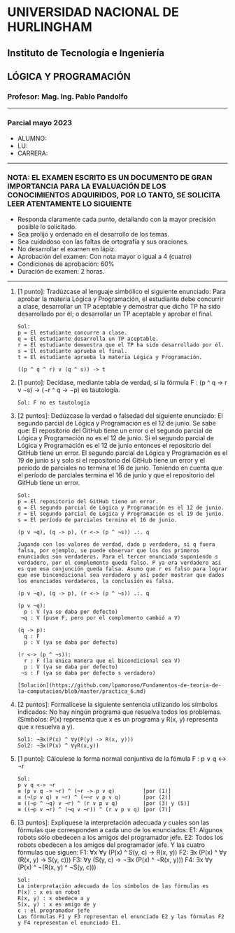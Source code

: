 # UNIVERSIDAD NACIONAL DE HURLINGHAM

## Instituto de Tecnología e Ingeniería

## LÓGICA Y PROGRAMACIÓN

### Profesor: Mag. Ing. Pablo Pandolfo

---

### Parcial mayo 2023

* ALUMNO:  
* LU:
* CARRERA:

---

### NOTA: EL EXAMEN ESCRITO ES UN DOCUMENTO DE GRAN IMPORTANCIA PARA LA EVALUACIÓN DE LOS CONOCIMIENTOS ADQUIRIDOS, POR LO TANTO, SE SOLICITA LEER ATENTAMENTE LO SIGUIENTE

* Responda claramente cada punto, detallando con la mayor precisión posible lo solicitado.
* Sea prolijo y ordenado en el desarrollo de los temas.
* Sea cuidadoso con las faltas de ortografía y sus oraciones.
* No desarrollar el examen en lápiz.
* Aprobación del examen: Con nota mayor o igual a 4 (cuatro)
* Condiciones de aprobación: 60%
* Duración de examen: 2 horas.

---

1. [1 punto]: Tradúzcase al lenguaje simbólico el siguiente enunciado: Para aprobar la materia Lógica y Programación, el estudiante debe concurrir a clase, desarrollar un TP aceptable y demostrar que dicho TP ha sido desarrollado por él; o desarrollar un TP aceptable y aprobar el final.

    ```plain
    Sol:
    p = El estudiante concurre a clase.
    q = El estudiante desarrolla un TP aceptable.
    r = El estudiante demuestra que el TP ha sido desarrollado por él.
    s = El estudiante aprueba el final.
    t = El estudiante aprueba la materia Lógica y Programación.

    ((p ^ q ^ r) v (q ^ s)) -> t
    ```

1. [1 punto]: Decídase, mediante tabla de verdad, si la fórmula F : (p ^ q -> r v ¬s) -> (¬r ^ q -> ¬p) es tautología.

    ```plain
    Sol: F no es tautología 
    ```

1. [2 puntos]: Dedúzcase la verdad o falsedad del siguiente enunciado: El segundo parcial de Lógica y Programación es el 12 de junio. Se sabe que: El repositorio del GitHub tiene un error o el segundo parcial de Lógica y Programación no es el 12 de junio. Si el segundo parcial de Lógica y Programación es el 12 de junio entonces el repositorio del GitHub tiene un error. El segundo parcial de Lógica y Programación es el 19 de junio si y solo si el repositorio del GitHub tiene un error y el período de parciales no termina el 16 de junio. Teniendo en cuenta que el período de parciales termina el 16 de junio y que el repositorio del GitHub tiene un error.

    ```plain
    Sol:
    p = El repositorio del GitHub tiene un error.
    q = El segundo parcial de Lógica y Programación es el 12 de junio.
    r = El segundo parcial de Lógica y Programación es el 19 de junio.
    s = El período de parciales termina el 16 de junio.

    (p v ¬q), (q -> p), (r <-> (p ^ ¬s)) .:. q

    Jugando con los valores de verdad, dado p verdadero, si q fuera falsa, por ejemplo, se puede observar que los dos primeros enunciados son verdaderos. Para el tercer enunciado suponiendo s verdadero, por el complemento queda falso. P ya era verdadero así es que esa conjunción queda falsa. Asumo que r es falso para lograr que ese bincondicional sea verdadero y así poder mostrar que dados los enunciados verdaderos, la conclusión es falsa.

    (p v ¬q), (q -> p), (r <-> (p ^ ¬s)) .:. q

    (p v ¬q):
      p : V (ya se daba por defecto)
     ¬q : V (puse F, pero por el complemento cambió a V)

    (q -> p):
      q : F
      p : V (ya se daba por defecto)

    (r <-> (p ^ ¬s)):
      r : F (la única manera que el bicondicional sea V)
      p : V (ya se daba por defecto)
     ¬s : F (ya se daba por defecto s verdadero)

    [Solución](https://github.com/lpamoroso/Fundamentos-de-teoria-de-la-computacion/blob/master/practica_6.md)

    ```

1. [2 puntos]: Formalícese la siguiente sentencia utilizando los símbolos indicados: No hay ningún programa que resuelva todos los problemas.
(Símbolos: P(x) representa que x es un programa y R(x, y) representa que x resuelva a y).

    ```plain
    Sol1: ¬∃x(P(x) ^ ∀y(P(y) -> R(x, y)))
    Sol2: ¬∃x(P(x) ^ ∀yR(x,y))
    ```

1. [1 punto]: Cálculese la forma normal conjuntiva de la fómula F : p ∨ q <-> ¬r

    ```plain
    Sol:
    p ∨ q <-> ¬r
    ≡ (p ∨ q -> ¬r) ^ (¬r -> p ∨ q)         [por (1)]
    ≡ (¬(p ∨ q) ∨ ¬r) ^ (¬¬r ∨ p ∨ q)       [por (2)]
    ≡ ((¬p ^ ¬q) ∨ ¬r) ^ (r ∨ p ∨ q)        [por (3) y (5)]
    ≡ ((¬p ∨ ¬r) ^ (¬q ∨ ¬r)) ^ (r ∨ p ∨ q) [por (7)]
    ```

1. [3 puntos]: Explíquese la interpretación adecuada y cuales son las fórmulas que corresponden a cada uno de los enunciados: E1: Algunos robots sólo obedecen a los amigos del programador jefe. E2: Todos los robots obedecen a los amigos del programador jefe. Y las cuatro fórmulas que siguen:
    F1: ∀x ∀y (P(x) ^ S(y, c) -> R(x, y))
    F2: ∃x (P(x) ^ ∀y (R(x, y) -> S(y, c)))
    F3: ∀y (S(y, c) -> ¬∃x (P(x) ^ ¬R(x, y)))
    F4: ∃x ∀y (P(x) ^ ¬(R(x, y) ^ ¬S(y, c)))

    ```plain
    Sol:
    La interpretación adecuada de los símbolos de las fórmulas es
    P(x) : x es un robot
    R(x, y) : x obedece a y
    S(x, y) : x es amigo de y
    c : el programador jefe
    Las fórmulas F1 y F3 representan el enunciado E2 y las fórmulas F2 y F4 representan el enunciado E1.
    ```
